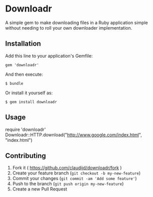 # Downloadr

A simple gem to make downloading files in a Ruby application simple without needing to roll your own downloader implementation.

## Installation

Add this line to your application's Gemfile:

    gem 'downloadr'

And then execute:

    $ bundle

Or install it yourself as:

    $ gem install downloadr

## Usage

require 'downloadr'
Downloadr::HTTP.download("http://www.google.com/index.html", "index.html")

## Contributing

1. Fork it ( https://github.com/claudijd/downloadr/fork )
2. Create your feature branch (`git checkout -b my-new-feature`)
3. Commit your changes (`git commit -am 'Add some feature'`)
4. Push to the branch (`git push origin my-new-feature`)
5. Create a new Pull Request
